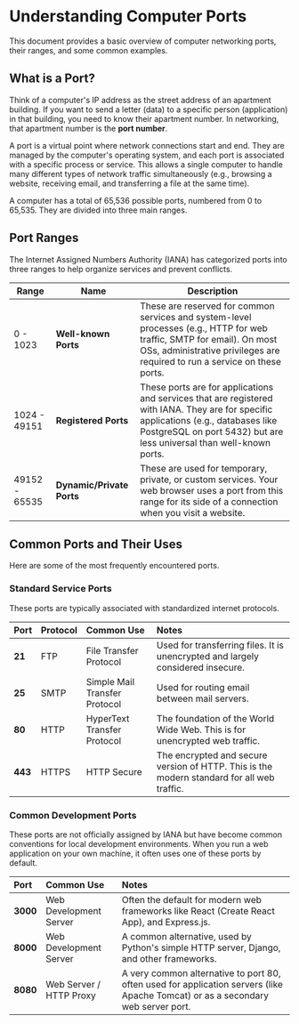 # Understanding Computer Ports

This document provides a basic overview of computer networking ports, their ranges, and some common examples.

## What is a Port?

Think of a computer's IP address as the street address of an apartment building. If you want to send a letter (data) to a specific person (application) in that building, you need to know their apartment number. In networking, that apartment number is the **port number**.

A port is a virtual point where network connections start and end. They are managed by the computer's operating system, and each port is associated with a specific process or service. This allows a single computer to handle many different types of network traffic simultaneously (e.g., browsing a website, receiving email, and transferring a file at the same time).

A computer has a total of 65,536 possible ports, numbered from 0 to 65,535. They are divided into three main ranges.

## Port Ranges

The Internet Assigned Numbers Authority (IANA) has categorized ports into three ranges to help organize services and prevent conflicts.

| Range         | Name                      | Description                                                                                                                                                                                                  |
| ------------- | ------------------------- | ------------------------------------------------------------------------------------------------------------------------------------------------------------------------------------------------------------ |
| 0 - 1023      | **Well-known Ports**      | These are reserved for common services and system-level processes (e.g., HTTP for web traffic, SMTP for email). On most OSs, administrative privileges are required to run a service on these ports.         |
| 1024 - 49151  | **Registered Ports**      | These ports are for applications and services that are registered with IANA. They are for specific applications (e.g., databases like PostgreSQL on port 5432) but are less universal than well-known ports. |
| 49152 - 65535 | **Dynamic/Private Ports** | These are used for temporary, private, or custom services. Your web browser uses a port from this range for its side of a connection when you visit a website.                                               |

## Common Ports and Their Uses

Here are some of the most frequently encountered ports.

### Standard Service Ports

These ports are typically associated with standardized internet protocols.

| Port    | Protocol | Common Use                    | Notes                                                                                      |
| :------ | :------- | :---------------------------- | :----------------------------------------------------------------------------------------- |
| **21**  | FTP      | File Transfer Protocol        | Used for transferring files. It is unencrypted and largely considered insecure.            |
| **25**  | SMTP     | Simple Mail Transfer Protocol | Used for routing email between mail servers.                                               |
| **80**  | HTTP     | HyperText Transfer Protocol   | The foundation of the World Wide Web. This is for unencrypted web traffic.                 |
| **443** | HTTPS    | HTTP Secure                   | The encrypted and secure version of HTTP. This is the modern standard for all web traffic. |

### Common Development Ports

These ports are not officially assigned by IANA but have become common conventions for local development environments. When you run a web application on your own machine, it often uses one of these ports by default.

| Port     | Common Use              | Notes                                                                                                                            |
| :------- | :---------------------- | :------------------------------------------------------------------------------------------------------------------------------- |
| **3000** | Web Development Server  | Often the default for modern web frameworks like React (Create React App), and Express.js.                                       |
| **8000** | Web Development Server  | A common alternative, used by Python's simple HTTP server, Django, and other frameworks.                                         |
| **8080** | Web Server / HTTP Proxy | A very common alternative to port 80, often used for application servers (like Apache Tomcat) or as a secondary web server port. |

